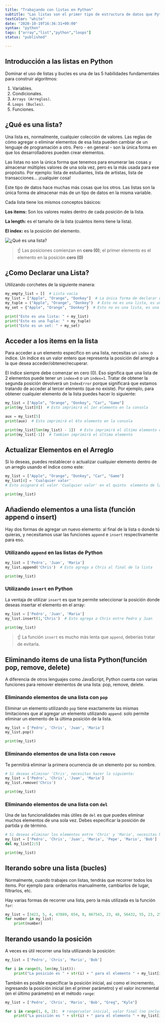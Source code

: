 ```yaml
---
title: "Trabajando con listas en Python"
subtitle: "Las listas son el primer tipo de estructura de datos que Python tiene para almacenar múltiples valores a la vez; son muy poderosas y se usan mucho en las operaciones diarias de cualquier tipo de programa de cualquiera industria."
textColor: "white"
date: "2020-10-19T16:36:31+00:00"
syntax: "python"
tags: ["array","list","python","loops"]
status: "published"

---
```


## Introducción a las listas en Python

Dominar el uso de listas y bucles es una de las 5 habilidades fundamentales para construir algoritmos:

1. Variables.
2. Condicionales.
3. `Arrays (Arreglos)`.
4. `Loops (Bucles)`.
5. Funciones.

## ¿Qué es una lista?

Una lista es, normalmente, cualquier colección de valores. Las reglas de cómo agregar o eliminar elementos de esa lista pueden cambiar de un lenguaje de programación a otro. Pero - en general - son la única forma en que los desarrolladores pueden crear elementos.

Las listas no son la única forma que tenemos para enumerar las cosas y almacenar múltiples valores de una sola vez, pero es la más usada para ese propósito. Por ejemplo: lista de estudiantes, lista de artistas, lista de transacciones... ¡cualquier cosa!

Este tipo de datos hace muchas más cosas que los otros. Las listas son la única forma de almacenar más de un tipo de datos en la misma variable.

Cada lista tiene los mismos conceptos básicos:

**Los items:** Son los valores reales dentro de cada posición de la lista.

**La length:** es el tamaño de la lista (cuántos items tiene la lista).

**El index:** es la posición del elemento.

![¿Qué es una lista?](https://github.com/breatheco-de/content/blob/master/src/assets/images/7ed2c414-0d00-4e68-b659-b65c26d1983a.png?raw=true)

> ☝ Las posiciones comienzan en **cero (0)**; el primer elemento es el elemento en la posición **cero (0)**

## ¿Como Declarar una Lista?


Utilizando corchetes de la siguiente manera:

```py runable=true
my_empty_list = []  # Lista vacia
my_list = ["Apple", "Orange", "Donkey"]  # La única forma de declarar una lista
my_tuple = ("Apple", "Orange", "Donkey")  # Esto no es una lista, es una versión más limitada llamada "Tupla"
my_set = {"Apple", "Orange", "Donkey"}  # Esto no es una lista, es una versión más limitada llamada "set" (conjunto).

print("Esto es una lista: " + my_list)
print("Esto es una Tupla: " + my_tuple)
print("Esto es un set: " + my_set)
```

## Acceder a los items en la lista 

Para acceder a un elemento específico en una lista, necesitas un `index` o índice. Un índice es un valor entero que representa la posición del arreglo a la que desea acceder/obtener/recuperar.

El índice siempre debe comenzar en cero (0). Eso significa que una lista de 2 elementos puede tener un `index=0` o un `index=1`. Tratar de obtener la segunda posición devolverá un `IndexError` porque significará que estamos tratando de acceder al tercer elemento (que no existe). Por ejemplo, para obtener cualquier elemento de la lista puedes hacer lo siguiente:

```py runable=true
my_list = ["Apple", "Orange", "Donkey", "Car", "Game"]
print(my_list[0])  # Esto imprimirá el 1er elemento en la consola

aux = my_list[5]
print(aux)  # Esto imprimirá el 6to elemento en la consola

print(my_list[len(my_list) - 1])  # Esto imprimirá el último elemento en la consola
print(my_list[-1])  # Tambien imprimirá el último elemento
```

## Actualizar Elementos en el Arreglo

Si lo deseas, puedes restablecer o actualizar cualquier elemento dentro de un arreglo usando el índice como este:

```py runable=true
my_list = ["Apple", "Orange", "Donkey", "Car", "Game"]
my_list[4] = 'Cualquier valor'
# Esto asignará el valor 'Cualquier valor' en el quinto  elemento de la lista

print(my_list)
```

## Añadiendo elementos a una lista (función append o insert)

Hay dos formas de agregar un nuevo elemento: al final de la lista o donde tú quieras, y necesitamos usar las funciones `append` e `insert` respectivamente para eso.

### Utilizando `append` en las listas de Python

```py runable=true
my_list = ['Pedro', 'Juan', 'Maria']
my_list.append('Chris')  # Esto agrega a Chris al final de la lista

print(my_list)
```

### Utilizando `insert` en Python

La ventaja de utilizar `insert` es que te permite seleccionar la posición donde deseas insertar el elemento en el array:

```py runable=true
my_list = ['Pedro', 'Juan', 'Maria']
my_list.insert(1,'Chris')  # Esto agrega a Chris entre Pedro y Juan

print(my_list)
```

> ☝ La función `insert` es mucho más lenta que `append`, deberías tratar de evitarla.

## Eliminando items de una lista Python(función pop, remove, delete)

A diferencia de otros lenguajes como JavaScript, Python cuenta con varias funciones para remover elementos de una lista: pop, remove, delete.

### Eliminando elementos de una lista con `pop`

Eliminar un elemento utilizando `pop` tiene exactamente las mismas limitaciones que al agregar un elemento utilizando `append`: solo permite eliminar un elemento de la última posición de la lista. 

```py runable=true
my_list = ['Pedro', 'Chris', 'Juan', 'Maria']
my_list.pop()

print(my_list)
```

### Eliminando elementos de una lista con `remove`

Te permitirá eliminar la primera ocurrencia de un elemento por su nombre.

```py runable=true
# Si deseas eliminar 'Chris', necesitas hacer lo siguiente: 
my_list = ['Pedro', 'Chris', 'Juan', 'Maria']
my_list.remove('Chris')

print(my_list)
```

### Eliminando elementos de una lista con `del`

Una de las funcionalidades más útiles de `del` es que puedes eliminar muchos elementos de una sola vez. Debes especificar la posición de partida y de término.

```py runable=true
# Si deseas eliminar los elementos entre 'Chris' y 'Mario', necesitas hacer lo siguiente: 
my_list = ['Pedro', 'Chris', 'Juan', 'Maria', 'Pepe', 'Mario', 'Bob']
del my_list[2:5]

print(my_list)
```

## Iterando sobre una lista (bucles)


Normalmente, cuando trabajes con listas, tendrás que recorrer todos los items. Por ejemplo para: ordenarlos manualmente, cambiarlos de lugar, filtrarlos, etc.

Hay varias formas de recorrer una lista, pero la más utilizada es la función `for`:

```py runable=true
my_list = [3423, 5, 4, 47889, 654, 8, 867543, 23, 48, 56432, 55, 23, 25, 12]
for number in my_list:
    print(number)
```

## Iterando usando la posición

A veces es útil recorrer una lista utilizando la posición:

```py runable=true
my_list = ['Pedro', 'Chris', 'Mario', 'Bob']

for i in range(0, len(my_list)):
    print("La posición es " + str(i) + " para el elemento " + my_list[i])
```

También es posible especificar la posición inicial, así como el incremento, ingresando la posición inicial (en el primer parámetro) y el valor incremental (en el último parámetro) en el método `range`:

```py runable=true
my_list = ['Pedro', 'Chris', 'Mario', 'Bob', "Greg", "Kyle"]

for i in range(1, 6, 2):  # range(valor inicial, valor final (no inclusivo), valor incremental)
    print("La posición es " + str(i) + " para el elemento " + my_list[i])
```
